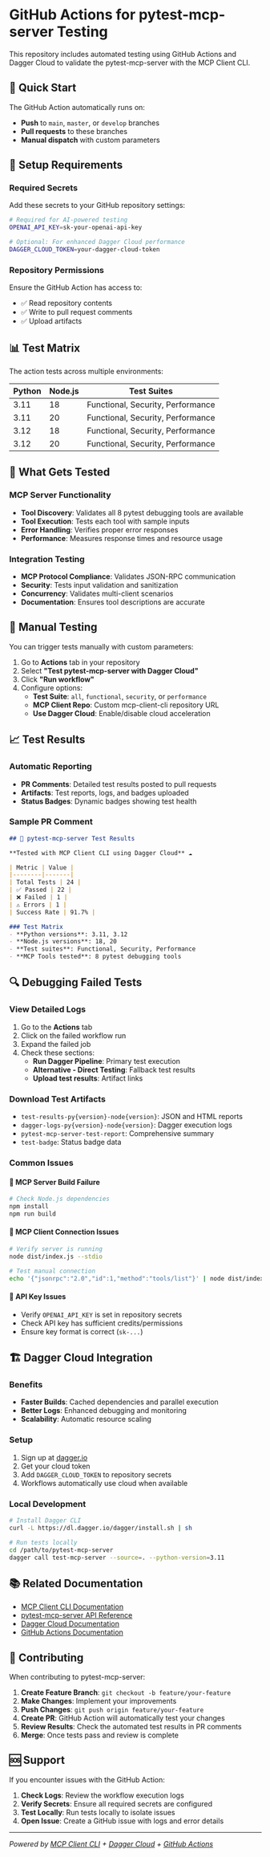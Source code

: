 # GitHub Actions for pytest-mcp-server Testing

This repository includes automated testing using GitHub Actions and Dagger Cloud to validate the pytest-mcp-server with the MCP Client CLI.

## 🚀 Quick Start

The GitHub Action automatically runs on:
- **Push** to `main`, `master`, or `develop` branches
- **Pull requests** to these branches
- **Manual dispatch** with custom parameters

## 🔧 Setup Requirements

### Required Secrets

Add these secrets to your GitHub repository settings:

```bash
# Required for AI-powered testing
OPENAI_API_KEY=sk-your-openai-api-key

# Optional: For enhanced Dagger Cloud performance
DAGGER_CLOUD_TOKEN=your-dagger-cloud-token
```

### Repository Permissions

Ensure the GitHub Action has access to:
- ✅ Read repository contents
- ✅ Write to pull request comments
- ✅ Upload artifacts

## 📊 Test Matrix

The action tests across multiple environments:

| Python | Node.js | Test Suites |
|--------|---------|-------------|
| 3.11   | 18      | Functional, Security, Performance |
| 3.11   | 20      | Functional, Security, Performance |
| 3.12   | 18      | Functional, Security, Performance |
| 3.12   | 20      | Functional, Security, Performance |

## 🧪 What Gets Tested

### MCP Server Functionality
- **Tool Discovery**: Validates all 8 pytest debugging tools are available
- **Tool Execution**: Tests each tool with sample inputs
- **Error Handling**: Verifies proper error responses
- **Performance**: Measures response times and resource usage

### Integration Testing
- **MCP Protocol Compliance**: Validates JSON-RPC communication
- **Security**: Tests input validation and sanitization
- **Concurrency**: Validates multi-client scenarios
- **Documentation**: Ensures tool descriptions are accurate

## 🎯 Manual Testing

You can trigger tests manually with custom parameters:

1. Go to **Actions** tab in your repository
2. Select **"Test pytest-mcp-server with Dagger Cloud"**
3. Click **"Run workflow"**
4. Configure options:
   - **Test Suite**: `all`, `functional`, `security`, or `performance`
   - **MCP Client Repo**: Custom mcp-client-cli repository URL
   - **Use Dagger Cloud**: Enable/disable cloud acceleration

## 📈 Test Results

### Automatic Reporting
- **PR Comments**: Detailed test results posted to pull requests
- **Artifacts**: Test reports, logs, and badges uploaded
- **Status Badges**: Dynamic badges showing test health

### Sample PR Comment
```markdown
## 🧪 pytest-mcp-server Test Results

**Tested with MCP Client CLI using Dagger Cloud** ☁️

| Metric | Value |
|--------|-------|
| Total Tests | 24 |
| ✅ Passed | 22 |
| ❌ Failed | 1 |
| ⚠️ Errors | 1 |
| Success Rate | 91.7% |

### Test Matrix
- **Python versions**: 3.11, 3.12
- **Node.js versions**: 18, 20
- **Test suites**: Functional, Security, Performance
- **MCP Tools tested**: 8 pytest debugging tools
```

## 🔍 Debugging Failed Tests

### View Detailed Logs
1. Go to the **Actions** tab
2. Click on the failed workflow run
3. Expand the failed job
4. Check these sections:
   - **Run Dagger Pipeline**: Primary test execution
   - **Alternative - Direct Testing**: Fallback test results
   - **Upload test results**: Artifact links

### Download Test Artifacts
- `test-results-py{version}-node{version}`: JSON and HTML reports
- `dagger-logs-py{version}-node{version}`: Dagger execution logs
- `pytest-mcp-server-test-report`: Comprehensive summary
- `test-badge`: Status badge data

### Common Issues

#### 🔴 MCP Server Build Failure
```bash
# Check Node.js dependencies
npm install
npm run build
```

#### 🔴 MCP Client Connection Issues
```bash
# Verify server is running
node dist/index.js --stdio

# Test manual connection
echo '{"jsonrpc":"2.0","id":1,"method":"tools/list"}' | node dist/index.js --stdio
```

#### 🔴 API Key Issues
- Verify `OPENAI_API_KEY` is set in repository secrets
- Check API key has sufficient credits/permissions
- Ensure key format is correct (`sk-...`)

## 🏗️ Dagger Cloud Integration

### Benefits
- **Faster Builds**: Cached dependencies and parallel execution
- **Better Logs**: Enhanced debugging and monitoring
- **Scalability**: Automatic resource scaling

### Setup
1. Sign up at [dagger.io](https://dagger.io)
2. Get your cloud token
3. Add `DAGGER_CLOUD_TOKEN` to repository secrets
4. Workflows automatically use cloud when available

### Local Development
```bash
# Install Dagger CLI
curl -L https://dl.dagger.io/dagger/install.sh | sh

# Run tests locally
cd /path/to/pytest-mcp-server
dagger call test-mcp-server --source=. --python-version=3.11
```

## 📚 Related Documentation

- [MCP Client CLI Documentation](https://github.com/tosin2013/mcp-client-cli/blob/main/docs/)
- [pytest-mcp-server API Reference](./docs/API.md)
- [Dagger Cloud Documentation](https://docs.dagger.io/cloud)
- [GitHub Actions Documentation](https://docs.github.com/en/actions)

## 🤝 Contributing

When contributing to pytest-mcp-server:

1. **Create Feature Branch**: `git checkout -b feature/your-feature`
2. **Make Changes**: Implement your improvements
3. **Push Changes**: `git push origin feature/your-feature`
4. **Create PR**: GitHub Action will automatically test your changes
5. **Review Results**: Check the automated test results in PR comments
6. **Merge**: Once tests pass and review is complete

## 🆘 Support

If you encounter issues with the GitHub Action:

1. **Check Logs**: Review the workflow execution logs
2. **Verify Secrets**: Ensure all required secrets are configured
3. **Test Locally**: Run tests locally to isolate issues
4. **Open Issue**: Create a GitHub issue with logs and error details

---

*Powered by [MCP Client CLI](https://github.com/tosin2013/mcp-client-cli) + [Dagger Cloud](https://dagger.io) + [GitHub Actions](https://github.com/features/actions)* 